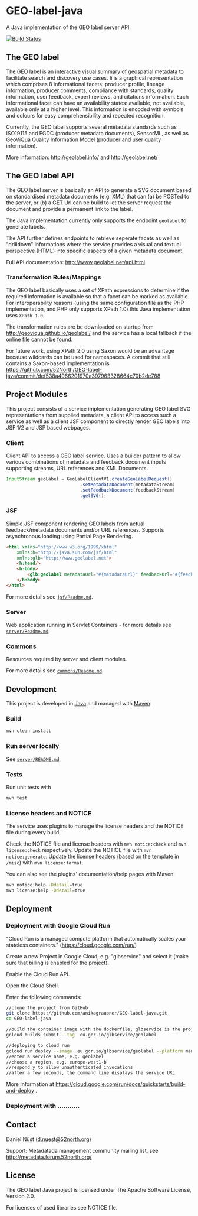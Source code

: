# GEO-label-java

A Java implementation of the GEO label server API.

[![Build Status](https://travis-ci.org/52North/GEO-label-java.png?branch=master)](https://travis-ci.org/52North/GEO-label-java)

## The GEO label

The GEO label is an interactive visual summary of geospatial metadata to facilitate search and discovery use cases. Ii is a graphical representation which comprises 8 informational facets:
producer profile, lineage information, producer comments, compliance with standards, quality information, user feedback, expert reviews, and citations information. Each informational facet can have an availability states: available, not available, available only at a higher level. 
This information is encoded with symbols and colours for easy comprehensibility and repeated recognition.

Currently, the GEO label supports several metadata standards such as ISO19115 and FGDC (producer metadata documents), SensorML, as well as GeoViQua Quality Information Model (producer and user quality information).

More information: http://geolabel.info/ and http://geolabel.net/

## The GEO label API

The GEO label server is basically an API to generate a SVG document based on standardised metadata documents (e.g. XML) that can (a) be POSTed to the server, or (b) a GET Url can be build to let the server request the document and provide a permanent link to the label.

The Java implementation currently only supports the endpoint ``geolabel`` to generate labels.

The API further defines endpoints to retrieve seperate facets as well as "drilldown" informations where the service provides a visual and textual perspective (HTML) into specific aspects of a given metadata document.

Full API documentation: http://www.geolabel.net/api.html

### Transformation Rules/Mappings

The GEO label basically uses a set of XPath expressions to determine if the required information is available so that a facet can be marked as available. For interoperability reasons (using the same configuration file as the PHP implementation, and PHP only supports XPath 1.0) this Java implementation uses ``XPath 1.0``.

The transformation rules are be downloaded on startup from http://geoviqua.github.io/geolabel/ and the service has a local fallback if the online file cannot be found.

For future work, using XPath 2.0 using Saxon would be an advantage because wildcards can be used for namespaces. A commit that still contains a Saxon-based implementation is https://github.com/52North/GEO-label-java/commit/def538a4966201970a397963328664c70b2de788

## Project Modules

This project consists of a service implementation generating GEO label 
SVG representations from supplied metadata, a client API to access such a service as well as a client JSF 
component to directly render GEO labels into JSF 1/2 and JSP based webpages.

### Client

Client API to access a GEO label service. Uses a builder pattern to allow various combinations of metadata 
and feedback document inputs supporting streams, URL references and XML Documents.

```java
InputStream geoLabel = GeoLabelClientV1.createGeoLabelRequest()
							.setMetadataDocument(metadataStream)
							.setFeedbackDocument(feedbackStream)
							.getSVG();
```

### JSF

Simple JSF component rendering GEO labels from actual feedback/metadata documents and/or URL references. Supports asynchronous loading using Partial Page Rendering.


```html
<html xmlns="http://www.w3.org/1999/xhtml"
	xmlns:h="http://java.sun.com/jsf/html"
	xmlns:glb="http://www.geolabel.net">
	<h:head/>
	<h:body>
		<glb:geolabel metadataUrl="#{metadataUrl}" feedbackUrl="#{feedbackUrl}"	async="true" size="100" />
	</h:body>
</html>		
```

For more details see [`jsf/Readme.md`](jsf/Readme.md).

### Server

Web application running in Servlet Containers - for more details see [`server/Readme.md`](server/Readme.md).

### Commons

Resources required by server and client modules.

For more details see [`commons/Readme.md`](commons/Readme.md).

## Development

This project is developed in [Java](https://en.wikipedia.org/wiki/Java_(programming_language)) and managed with [Maven](https://maven.apache.org/).

### Build

```bash
mvn clean install
```

### Run server locally

See [`server/README.md`](server/README.md).

### Tests

Run unit tests with

```bash
mvn test
```

### License headers and NOTICE

The service uses plugins to manage the license headers and the NOTICE file during every build.

Check the NOTICE file and license headers with `mvn notice:check` and `mvn license:check` respectively.
Update the NOTICE file with `mvn notice:generate`.
Update the license headers (based on the template in `/misc`) with `mvn license:format`.

You can also see the plugins' documentation/help pages with Maven:

```bash
mvn notice:help -Ddetail=true
mvn license:help -Ddetail=true
```

## Deployment

### Deployment with Google Cloud Run

"Cloud Run is a managed compute platform that automatically scales your stateless containers." (https://cloud.google.com/run/)

Create a new Project in Google Cloud, e.g. "glbservice" and select it (make sure that billing is enabled for the project).

Enable the Cloud Run API.

Open the Cloud Shell. 

Enter the following commands:

```bash
//clone the project from GitHub
git clone https://github.com/anikagraupner/GEO-label-java.git
cd GEO-label-java

//build the container image with the dockerfile, glbservice is the project-id, geolabel the name of the image 
gcloud builds submit --tag  eu.gcr.io/glbservice/geolabel

//deploying to cloud run
gcloud run deploy --image  eu.gcr.io/glbservice/geolabel --platform managed
//enter a service name, e.g. geolabel
//choose a region, e.g. europe-west1-b
//respond y to allow unauthenticated invocations
//after a few seconds, the command line displays the service URL
```

More Information at https://cloud.google.com/run/docs/quickstarts/build-and-deploy .

### Deployment with ...........



## Contact

Daniel Nüst (d.nuest@52north.org)

Support: Metadatada management community mailing list, see http://metadata.forum.52north.org/

## License

The GEO label Java project is licensed under The Apache Software License, Version 2.0.

For licenses of used libraries see NOTICE file.

